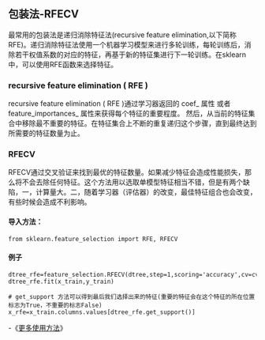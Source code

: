 ## 包装法-RFECV


最常用的包装法是递归消除特征法(recursive feature elimination,以下简称RFE)。递归消除特征法使用一个机器学习模型来进行多轮训练，每轮训练后，消除若干权值系数的对应的特征，再基于新的特征集进行下一轮训练。在sklearn中，可以使用RFE函数来选择特征。

### recursive feature elimination ( RFE )

recursive feature elimination ( RFE )通过学习器返回的 coef_ 属性 或者 feature_importances_ 属性来获得每个特征的重要程度。 然后，从当前的特征集合中移除最不重要的特征。在特征集合上不断的重复递归这个步骤，直到最终达到所需要的特征数量为止。

### RFECV
RFECV通过交叉验证来找到最优的特征数量。如果减少特征会造成性能损失，那么将不会去除任何特征。这个方法用以选取单模型特征相当不错，但是有两个缺陷，一，计算量大。二，随着学习器（评估器）的改变，最佳特征组合也会改变，有些时候会造成不利影响。

#### 导入方法：

    from sklearn.feature_selection import RFE, RFECV

#### 例子
    
    dtree_rfe=feature_selection.RFECV(dtree,step=1,scoring='accuracy',cv=cv_split)
    dtree_rfe.fit(x_train,y_train)

    # get_support 方法可以得到最后我们选择出来的特征(重要的特征会在这个特征的所在位置标志为True，不重要的标志False)
    x_rfe=x_train.columns.values[dtree_rfe.get_support()]

-《[更多使用方法](https://scikit-learn.org/stable/modules/generated/sklearn.feature_selection.RFECV.html)》
    
  
